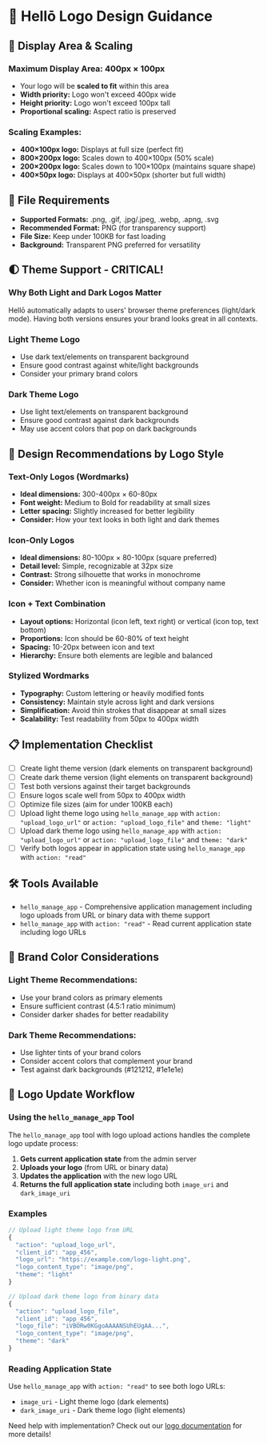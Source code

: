 # 🎨 Hellō Logo Design Guidance

## 📐 Display Area & Scaling

### **Maximum Display Area: 400px × 100px**
- Your logo will be **scaled to fit** within this area
- **Width priority:** Logo won't exceed 400px wide
- **Height priority:** Logo won't exceed 100px tall
- **Proportional scaling:** Aspect ratio is preserved

### **Scaling Examples:**
- **400×100px logo:** Displays at full size (perfect fit)
- **800×200px logo:** Scales down to 400×100px (50% scale)
- **200×200px logo:** Scales down to 100×100px (maintains square shape)
- **400×50px logo:** Displays at 400×50px (shorter but full width)

## 📄 File Requirements
- **Supported Formats:** .png, .gif, .jpg/.jpeg, .webp, .apng, .svg
- **Recommended Format:** PNG (for transparency support)
- **File Size:** Keep under 100KB for fast loading
- **Background:** Transparent PNG preferred for versatility

## 🌓 Theme Support - CRITICAL!

### **Why Both Light and Dark Logos Matter**
Hellō automatically adapts to users' browser theme preferences (light/dark mode). Having both versions ensures your brand looks great in all contexts.

### **Light Theme Logo**
- Use dark text/elements on transparent background
- Ensure good contrast against white/light backgrounds
- Consider your primary brand colors

### **Dark Theme Logo**  
- Use light text/elements on transparent background
- Ensure good contrast against dark backgrounds
- May use accent colors that pop on dark backgrounds

## 🎯 Design Recommendations by Logo Style

### **Text-Only Logos (Wordmarks)**
- **Ideal dimensions:** 300-400px × 60-80px
- **Font weight:** Medium to Bold for readability at small sizes
- **Letter spacing:** Slightly increased for better legibility
- **Consider:** How your text looks in both light and dark themes

### **Icon-Only Logos**
- **Ideal dimensions:** 80-100px × 80-100px (square preferred)
- **Detail level:** Simple, recognizable at 32px size
- **Contrast:** Strong silhouette that works in monochrome
- **Consider:** Whether icon is meaningful without company name

### **Icon + Text Combination**
- **Layout options:** Horizontal (icon left, text right) or vertical (icon top, text bottom)
- **Proportions:** Icon should be 60-80% of text height
- **Spacing:** 10-20px between icon and text
- **Hierarchy:** Ensure both elements are legible and balanced

### **Stylized Wordmarks**
- **Typography:** Custom lettering or heavily modified fonts
- **Consistency:** Maintain style across light and dark versions
- **Simplification:** Avoid thin strokes that disappear at small sizes
- **Scalability:** Test readability from 50px to 400px width

## 📋 Implementation Checklist

- [ ] Create light theme version (dark elements on transparent background)
- [ ] Create dark theme version (light elements on transparent background)
- [ ] Test both versions against their target backgrounds
- [ ] Ensure logos scale well from 50px to 400px width
- [ ] Optimize file sizes (aim for under 100KB each)
- [ ] Upload light theme logo using `hello_manage_app` with `action: "upload_logo_url"` or `action: "upload_logo_file"` and `theme: "light"`
- [ ] Upload dark theme logo using `hello_manage_app` with `action: "upload_logo_url"` or `action: "upload_logo_file"` and `theme: "dark"`
- [ ] Verify both logos appear in application state using `hello_manage_app` with `action: "read"`

## 🛠️ Tools Available

- `hello_manage_app` - Comprehensive application management including logo uploads from URL or binary data with theme support
- `hello_manage_app` with `action: "read"` - Read current application state including logo URLs

## 🎨 Brand Color Considerations

### Light Theme Recommendations:
- Use your brand colors as primary elements
- Ensure sufficient contrast (4.5:1 ratio minimum)
- Consider darker shades for better readability

### Dark Theme Recommendations:
- Use lighter tints of your brand colors
- Consider accent colors that complement your brand
- Test against dark backgrounds (#121212, #1e1e1e)

## 🔄 Logo Update Workflow

### Using the `hello_manage_app` Tool

The `hello_manage_app` tool with logo upload actions handles the complete logo update process:

1. **Gets current application state** from the admin server
2. **Uploads your logo** (from URL or binary data)
3. **Updates the application** with the new logo URL
4. **Returns the full application state** including both `image_uri` and `dark_image_uri`

### Examples

```javascript
// Upload light theme logo from URL
{
  "action": "upload_logo_url",
  "client_id": "app_456", 
  "logo_url": "https://example.com/logo-light.png",
  "logo_content_type": "image/png",
  "theme": "light"
}

// Upload dark theme logo from binary data
{
  "action": "upload_logo_file",
  "client_id": "app_456",
  "logo_file": "iVBORw0KGgoAAAANSUhEUgAA...",
  "logo_content_type": "image/png",
  "theme": "dark"
}
```

### Reading Application State

Use `hello_manage_app` with `action: "read"` to see both logo URLs:
- `image_uri` - Light theme logo (dark elements)
- `dark_image_uri` - Dark theme logo (light elements)

Need help with implementation? Check out our [logo documentation](https://www.hello.dev/docs/hello-buttons/#logos) for more details! 